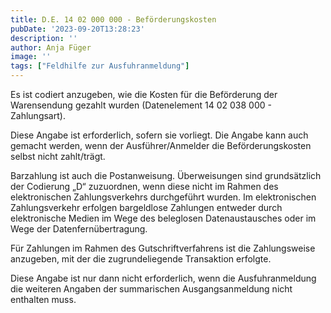 ```yaml
---
title: D.E. 14 02 000 000 - Beförderungskosten
pubDate: '2023-09-20T13:28:23'
description: ''
author: Anja Füger
image: ''
tags: ["Feldhilfe zur Ausfuhranmeldung"]
---
```


Es ist codiert anzugeben, wie die Kosten für die Beförderung der Warensendung gezahlt wurden (Datenelement 14 02 038 000 - Zahlungsart).

Diese Angabe ist erforderlich, sofern sie vorliegt. Die Angabe kann auch gemacht werden, wenn der Ausführer/Anmelder die Beförderungskosten selbst nicht zahlt/trägt.

Barzahlung ist auch die Postanweisung. Überweisungen sind grundsätzlich der Codierung „D“ zuzuordnen, wenn diese nicht im Rahmen des elektronischen Zahlungsverkehrs durchgeführt wurden. Im elektronischen Zahlungsverkehr erfolgen bargeldlose Zahlungen entweder durch elektronische Medien im Wege des beleglosen Datenaustausches oder im Wege der Datenfernübertragung.

Für Zahlungen im Rahmen des Gutschriftverfahrens ist die Zahlungsweise anzugeben, mit der die zugrundeliegende Transaktion erfolgte.

Diese Angabe ist nur dann nicht erforderlich, wenn die Ausfuhranmeldung die weiteren Angaben der summarischen Ausgangsanmeldung nicht enthalten muss.